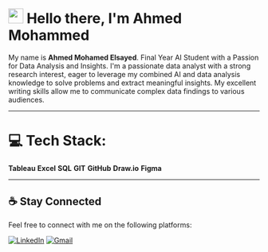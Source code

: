 # <img src="https://media.giphy.com/media/hvRJCLFzcasrR4ia7z/giphy.gif" width="30px"> Hello there, I'm Ahmed Mohammed
My name is **Ahmed Mohamed Elsayed**. Final Year AI Student with a Passion for Data Analysis and Insights.
I'm a passionate data analyst with a strong research interest, eager to leverage my combined AI and data analysis knowledge to solve problems and extract meaningful insights. My excellent writing skills allow me to communicate complex data findings to various audiences.

---

# 💻 Tech Stack:
**Tableau**
**Excel**
**SQL**
**GIT**
**GitHub**
**Draw.io**
**Figma**

---

## ☕ Stay Connected

Feel free to connect with me on the following platforms:

[![LinkedIn](https://img.shields.io/badge/LinkedIn-0077B5?style=for-the-badge&logo=linkedin&logoColor=white)](https://www.linkedin.com/in/ahmed-mohammed-112637344/)
[![Gmail](https://img.shields.io/badge/LinkedIn-0077B5?style=for-the-badge&logo=linkedin&logoColor=white)](ahmedelsayed6542404@gmail.com)


